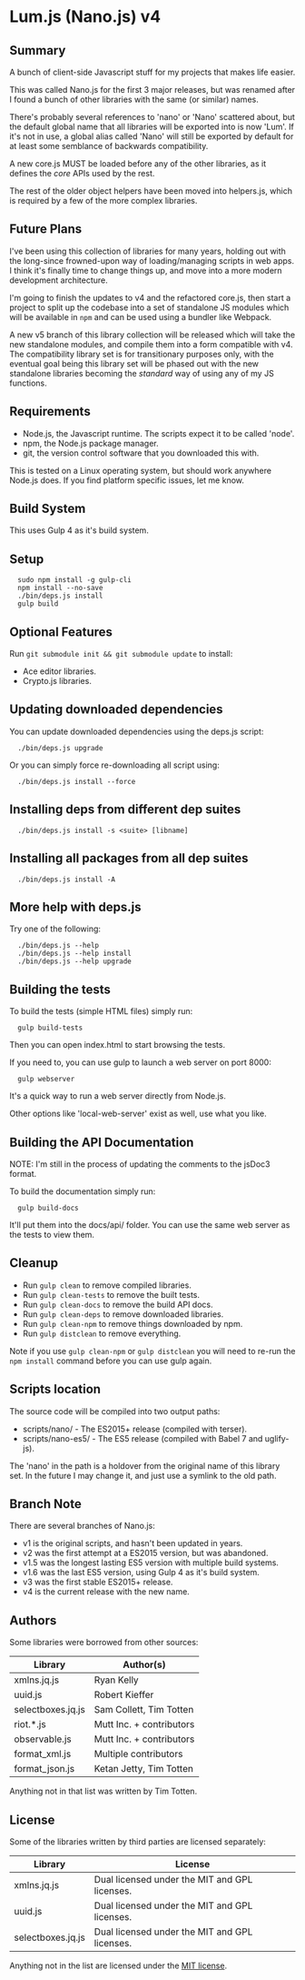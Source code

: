 # Lum.js (Nano.js) v4

## Summary

A bunch of client-side Javascript stuff for my projects that makes life easier.

This was called Nano.js for the first 3 major releases, but was renamed after I 
found a bunch of other libraries with the same (or similar) names.

There's probably several references to 'nano' or 'Nano' scattered about,
but the default global name that all libraries will be exported into is now 
'Lum'. If it's not in use, a global alias called 'Nano' will still be
exported by default for at least some semblance of backwards compatibility.

A new core.js MUST be loaded before any of the other libraries, as it defines
the _core_ APIs used by the rest.

The rest of the older object helpers have been moved into helpers.js, which is
required by a few of the more complex libraries.

## Future Plans

I've been using this collection of libraries for many years, holding out with
the long-since frowned-upon way of loading/managing scripts in web apps.
I think it's finally time to change things up, and move into a more modern
development architecture.

I'm going to finish the updates to v4 and the refactored core.js, then start
a project to split up the codebase into a set of standalone JS modules which
will be available in `npm` and can be used using a bundler like Webpack.

A new v5 branch of this library collection will be released which will take
the new standalone modules, and compile them into a form compatible with v4.
The compatibility library set is for transitionary purposes only, with the
eventual goal being this library set will be phased out with the new standalone
libraries becoming the _standard_ way of using any of my JS functions.

## Requirements

* Node.js, the Javascript runtime. The scripts expect it to be called 'node'.
* npm, the Node.js package manager.
* git, the version control software that you downloaded this with.

This is tested on a Linux operating system, but should work anywhere Node.js does. If you find platform specific issues, let me know.

## Build System

This uses Gulp 4 as it's build system.

## Setup

```
  sudo npm install -g gulp-cli
  npm install --no-save
  ./bin/deps.js install
  gulp build
```

## Optional Features

Run `git submodule init && git submodule update` to install:

* Ace editor libraries.
* Crypto.js libraries.

## Updating downloaded dependencies

You can update downloaded dependencies using the deps.js script:

```
  ./bin/deps.js upgrade
```

Or you can simply force re-downloading all script using:

```
  ./bin/deps.js install --force
```

## Installing deps from different dep suites

```
  ./bin/deps.js install -s <suite> [libname]
```

## Installing all packages from all dep suites

```
  ./bin/deps.js install -A
```

## More help with deps.js

Try one of the following:

```
  ./bin/deps.js --help
  ./bin/deps.js --help install
  ./bin/deps.js --help upgrade
```

## Building the tests

To build the tests (simple HTML files) simply run:

```
  gulp build-tests
```

Then you can open index.html to start browsing the tests.

If you need to, you can use gulp to launch a web server on port 8000:

```
  gulp webserver
```

It's a quick way to run a web server directly from Node.js.

Other options like 'local-web-server' exist as well, use what you like.

## Building the API Documentation

NOTE: I'm still in the process of updating the comments to the jsDoc3 format.

To build the documentation simply run:

```
  gulp build-docs
```

It'll put them into the docs/api/ folder. You can use the same web server
as the tests to view them.

## Cleanup

* Run `gulp clean` to remove compiled libraries.
* Run `gulp clean-tests` to remove the built tests.
* Run `gulp clean-docs` to remove the build API docs.
* Run `gulp clean-deps` to remove downloaded libraries.
* Run `gulp clean-npm` to remove things downloaded by npm.
* Run `gulp distclean` to remove everything.

Note if you use `gulp clean-npm` or `gulp distclean` you will need to
re-run the `npm install` command before you can use gulp again.

## Scripts location

The source code will be compiled into two output paths:

* scripts/nano/ - The ES2015+ release (compiled with terser).
* scripts/nano-es5/ - The ES5 release (compiled with Babel 7 and uglify-js).

The 'nano' in the path is a holdover from the original name of this library set.
In the future I may change it, and just use a symlink to the old path.

## Branch Note

There are several branches of Nano.js:

* v1 is the original scripts, and hasn't been updated in years.
* v2 was the first attempt at a ES2015 version, but was abandoned.
* v1.5 was the longest lasting ES5 version with multiple build systems.
* v1.6 was the last ES5 version, using Gulp 4 as it's build system.
* v3 was the first stable ES2015+ release.
* v4 is the current release with the new name.

## Authors

Some libraries were borrowed from other sources:

| Library            | Author(s)                           |
| ------------------ | ----------------------------------- |
| xmlns.jq.js        | Ryan Kelly                          |
| uuid.js            | Robert Kieffer                      |
| selectboxes.jq.js  | Sam Collett, Tim Totten             |
| riot.\*.js         | Mutt Inc. + contributors            |
| observable.js      | Mutt Inc. + contributors            |
| format_xml.js      | Multiple contributors               |
| format_json.js     | Ketan Jetty, Tim Totten             |

Anything not in that list was written by Tim Totten.

## License

Some of the libraries written by third parties are licensed separately:

| Library     | License                                             |
| ----------- | --------------------------------------------------- |
| xmlns.jq.js | Dual licensed under the MIT and GPL licenses.       |
| uuid.js     | Dual licensed under the MIT and GPL licenses.       |
| selectboxes.jq.js | Dual licensed under the MIT and GPL licenses. |

Anything not in the list are licensed under the [MIT license](https://spdx.org/licenses/MIT.html).

